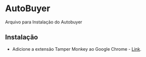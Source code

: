 # AutoBuyer
Arquivo para Instalação do Autobuyer
## Instalação

- Adicione a extensão Tamper Monkey ao Google Chrome - [Link](https://chrome.google.com/webstore/detail/tampermonkey/dhdgffkkebhmkfjojejmpbldmpobfkfo?hl=en-GB).
